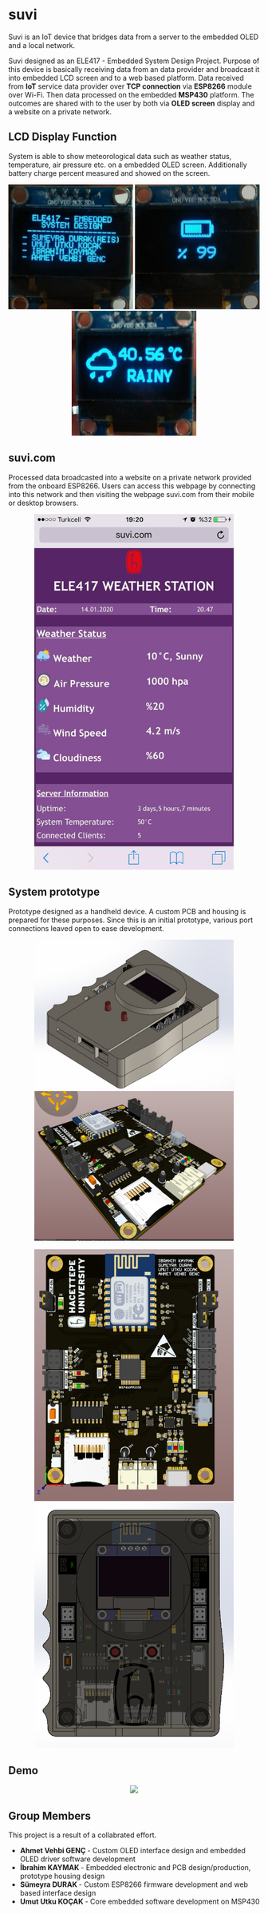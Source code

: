 # suvi
Suvi is an IoT device that bridges data from a server to the embedded OLED and a local network.

Suvi designed as an ELE417 - Embedded System Design Project. Purpose of this device is basically receiving data from an data provider and broadcast it into embedded LCD screen and to a web based platform. Data received from **IoT** service data provider over **TCP connection** via **ESP8266** module over Wi-Fi. Then data processed on the embedded **MSP430** platform. The outcomes are shared with to the user by both via **OLED screen** display and a website on a private network.

## LCD Display Function
System is able to show meteorological data such as weather status, temperature, air pressure etc. on a embedded OLED screen. Additionally battery charge percent measured and showed on the screen.

<p align="center">
<img src="/docs/a.jpg" width="250" height="250">
<img src="/docs/b.jpg" width="250" height="250">
<img src="/docs/c.jpg" width="250" height="250">
</p>

## suvi.com 
Processed data broadcasted into a website on a private network provided from the onboard ESP8266. Users can access this webpage by connecting into this network and then visiting the webpage suvi.com from their mobile or desktop browsers.

<p align="center">
<img src="/docs/web.jpg" width="400">
</p>

## System prototype
Prototype designed as a handheld device. A custom PCB and housing is prepared for these purposes. Since this is an initial prototype, various port connections leaved open to ease development.

<p align="center">
<img src="/docs/case1.jpg" width="400" height="300">
<img src="/docs/pcb2.jpg" width="400" height="300">
</p>
<p align="center">
<img src="/docs/pcb1.jpg" width="400">
<img src="/docs/case2_t.png" width="400">
</p>

## Demo
<p align="center">
<img src="/docs/demo1.gif">
</p>

## Group Members 
This project is a result of a collabrated effort. <br>
<ul>
<li><strong>Ahmet Vehbi GENÇ </strong> - Custom OLED interface design and embedded OLED driver software development</li>
<li><strong>İbrahim KAYMAK </strong>   - Embedded electronic and PCB design/production, prototype housing design</li>
<li><strong>Sümeyra DURAK </strong>   - Custom ESP8266 firmware development and web based interface design</li>
<li><strong>Umut Utku KOÇAK </strong> - Core embedded software development on MSP430</li>
</ul>




